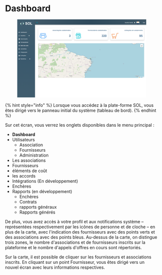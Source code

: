 # Dashboard

<figure><img src="../../.gitbook/assets/Dashboard (3).png" alt=""><figcaption></figcaption></figure>

{% hint style="info" %}
Lorsque vous accédez à la plate-forme SOL, vous êtes dirigé vers le panneau initial du système (tableau de bord).
{% endhint %}

Sur cet écran, vous verrez les onglets disponibles dans le menu principal :

* **Dashboard**
* Utilisateurs
  * Association
  * Fournisseurs
  * Administration
* Les associations
* Fournisseurs
* éléments de coût
* les accords
* Intégrations (En développement)
* Enchères
* Rapports (en développement)
  * Enchères
  * Contrats
  * rapports généraux
  * Rapports générés

De plus, vous avez accès à votre profil et aux notifications système – représentées respectivement par les icônes de personne et de cloche – en plus de la carte, avec l'indication des fournisseurs avec des points verts et des associations avec des points bleus. Au-dessus de la carte, on distingue trois zones, le nombre d'associations et de fournisseurs inscrits sur la plateforme et le nombre d'appels d'offres en cours sont répertoriés.

Sur la carte, il est possible de cliquer sur les fournisseurs et associations inscrits. En cliquant sur un point Fournisseur, vous êtes dirigé vers un nouvel écran avec leurs informations respectives.
